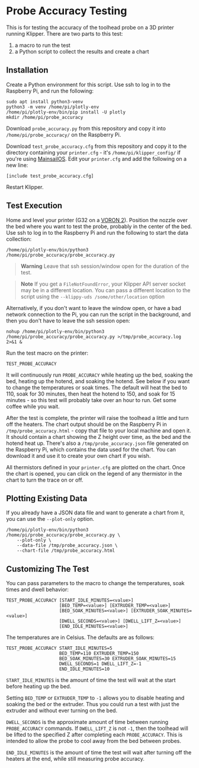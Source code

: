 Probe Accuracy Testing
======================

This is for testing the accuracy of the toolhead probe on a 3D printer running Klipper.  There are two parts
to this test:

1. a macro to run the test
2. a Python script to collect the results and create a chart

Installation
------------

Create a Python environment for this script.  Use ssh to log in to the Raspberry Pi, and run the following:

    sudo apt install python3-venv
    python3 -m venv /home/pi/plotly-env
    /home/pi/plotly-env/bin/pip install -U plotly
    mkdir /home/pi/probe_accuracy

Download `probe_accuracy.py` from this repository and copy it into `/home/pi/probe_accuracy/` on the Raspberry Pi.

Download `test_probe_accuracy.cfg` from this repository and copy it to the directory containing your
`printer.cfg` - it's `/home/pi/klipper_config/` if you're using
[MainsailOS](https://github.com/raymondh2/MainsailOS).  Edit your `printer.cfg` and add the
following on a new line:

    [include test_probe_accuracy.cfg]

Restart Klipper.

Test Execution
--------------

Home and level your printer (G32 on a [VORON 2](https://vorondesign.com)).  Position the nozzle over the bed
where you want to test the probe, probably in the center of the bed.  Use ssh to log in to the Raspberry
Pi and run the following to start the data collection:

    /home/pi/plotly-env/bin/python3 /home/pi/probe_accuracy/probe_accuracy.py

> **Warning**
> Leave that ssh session/window open for the duration of the test.

> **Note**
> If you get a `FileNotFoundError`, your Klipper API server socket may be in a different location.
> You can pass a different location to the script using the `--klippy-uds /some/other/location` option

Alternatively, if you don't want to leave the window open, or have a bad network connection to the Pi, you
can run the script in the background, and then you don't have to leave the ssh session open:

    nohup /home/pi/plotly-env/bin/python3 /home/pi/probe_accuracy/probe_accuracy.py >/tmp/probe_accuracy.log 2>&1 &

Run the test macro on the printer:

    TEST_PROBE_ACCURACY

It will continuously run `PROBE_ACCURACY` while heating up the bed, soaking the bed, heating up the hotend, and
soaking the hotend.  See below if you want to change the temperatures or soak times.  The default will heat the
bed to 110, soak for 30 minutes, then heat the hotend to 150, and soak for 15 minutes - so this test will
probably take over an hour to run.  Get some coffee while you wait.

After the test is complete, the printer will raise the toolhead a little and turn off the heaters.  The chart
output should be on the Raspberry Pi in `/tmp/probe_accuracy.html` - copy that file to your local machine and
open it.  It should contain a chart showing the Z height over time, as the bed and the hotend heat up.  There's
also a `/tmp/probe_accuracy.json` file generated on the Raspberry Pi, which contains the data used for the chart.
You can download it and use it to create your own chart if you wish.

All thermistors defined in your `printer.cfg` are plotted on the chart.  Once the chart is opened, you can click
on the legend of any thermistor in the chart to turn the trace on or off.

Plotting Existing Data
----------------------

If you already have a JSON data file and want to generate a chart from it, you can use the `--plot-only` option.

    /home/pi/plotly-env/bin/python3 /home/pi/probe_accuracy/probe_accuracy.py \
        --plot-only \
        --data-file /tmp/probe_accuracy.json \
        --chart-file /tmp/probe_accuracy.html

Customizing The Test
--------------------

You can pass parameters to the macro to change the temperatures, soak times and dwell behavior:

    TEST_PROBE_ACCURACY [START_IDLE_MINUTES=<value>]
                        [BED_TEMP=<value>] [EXTRUDER_TEMP=<value>]
                        [BED_SOAK_MINUTES=<value>] [EXTRUDER_SOAK_MINUTES=<value>]
                        [DWELL_SECONDS=<value>] [DWELL_LIFT_Z=<value>]
                        [END_IDLE_MINUTES=<value>]

The temperatures are in Celsius.  The defaults are as follows:

    TEST_PROBE_ACCURACY START_IDLE_MINUTES=5
                        BED_TEMP=110 EXTRUDER_TEMP=150
                        BED_SOAK_MINUTES=30 EXTRUDER_SOAK_MINUTES=15
                        DWELL_SECONDS=1 DWELL_LIFT_Z=-1
                        END_IDLE_MINUTES=10

`START_IDLE_MINUTES` is the amount of time the test will wait at the start before heating up the bed.

Setting `BED_TEMP` or `EXTRUDER_TEMP` to `-1` allows you to disable heating and soaking the bed or
the extruder.  Thus you could run a test with just the extruder and without ever turning on the bed.

`DWELL_SECONDS` is the approximate amount of time between running `PROBE_ACCURACY` commands.  If
`DWELL_LIFT_Z` is not `-1`, then the toolhead will be lifted to the specified Z after completing
each `PROBE_ACCURACY`.  This is intended to allow the probe to cool away from the bed between probes.

`END_IDLE_MINUTES` is the amount of time the test will wait after turning off the heaters at the end,
while still measuring probe accuracy.
